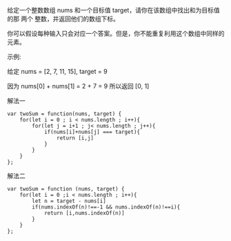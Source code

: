 给定一个整数数组 nums 和一个目标值 target，请你在该数组中找出和为目标值的那 两个 整数，并返回他们的数组下标。

你可以假设每种输入只会对应一个答案。但是，你不能重复利用这个数组中同样的元素。

示例:

给定 nums = [2, 7, 11, 15], target = 9

因为 nums[0] + nums[1] = 2 + 7 = 9
所以返回 [0, 1]

解法一

```
var twoSum = function(nums, target) {
    for(let i = 0 ; i < nums.length ; i++){
        for(let j = i+1 ; j< nums.length ; j++){
            if(nums[i]+nums[j] === target){
                return [i,j]
            }
        }
    }
};
```
解法二

```
var twoSum = function (nums, target) {
    for(let i = 0 ;i < nums.length ; i++){
        let n = target - nums[i]
        if(nums.indexOf(n)!==-1 && nums.indexOf(n)!==i){
            return [i,nums.indexOf(n)]
        }
    }
};
```